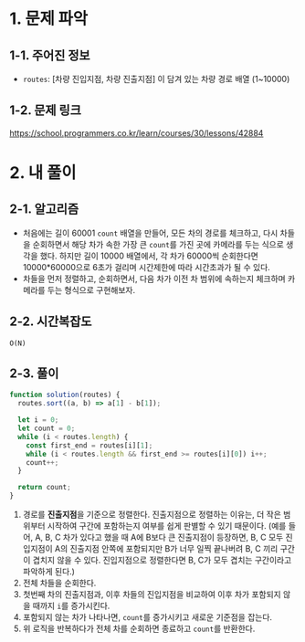 # 1. 문제 파악

## 1-1. 주어진 정보

- `routes`: [차량 진입지점, 차량 진출지점] 이 담겨 있는 차량 경로 배열 (1~10000)

## 1-2. 문제 링크

https://school.programmers.co.kr/learn/courses/30/lessons/42884

# 2. 내 풀이

## 2-1. 알고리즘

- 처음에는 길이 60001 `count` 배열을 만들어, 모든 차의 경로를 체크하고, 다시 차들을 순회하면서 해당 차가 속한 가장 큰 `count`를 가진 곳에 카메라를 두는 식으로 생각을 했다. 하지만 길이 10000 배열에서, 각 차가 60000씩 순회한다면 10000\*60000으로 6초가 걸리며 시간제한에 따라 시간초과가 될 수 있다.
- 차들을 먼저 정렬하고, 순회하면서, 다음 차가 이전 차 범위에 속하는지 체크하며 카메라를 두는 형식으로 구현해보자.

## 2-2. 시간복잡도

`O(N)`

## 2-3. 풀이

```js
function solution(routes) {
  routes.sort((a, b) => a[1] - b[1]);

  let i = 0;
  let count = 0;
  while (i < routes.length) {
    const first_end = routes[i][1];
    while (i < routes.length && first_end >= routes[i][0]) i++;
    count++;
  }

  return count;
}
```

1. 경로를 **진출지점**을 기준으로 정렬한다. 진출지점으로 정렬하는 이유는, 더 작은 범위부터 시작하여 구간에 포함하는지 여부를 쉽게 판별할 수 있기 때문이다. (예를 들어, A, B, C 차가 있다고 했을 때 A에 B보다 큰 진출지점이 등장하면, B, C 모두 진입지점이 A의 진출지점 안쪽에 포함되지만 B가 너무 일찍 끝나버려 B, C 끼리 구간이 겹치지 않을 수 있다. 진입지점으로 정렬한다면 B, C가 모두 겹치는 구간이라고 파악하게 된다.)
2. 전체 차들을 순회한다.
3. 첫번째 차의 진출지점과, 이후 차들의 진입지점을 비교하여 이후 차가 포함되지 않을 때까지 `i`를 증가시킨다.
4. 포함되지 않는 차가 나타나면, `count`를 증가시키고 새로운 기준점을 잡는다.
5. 위 로직을 반복하다가 전체 차를 순회하면 종료하고 `count`를 반환한다.
